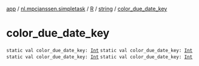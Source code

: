 [app](../../../index.md) / [nl.mpcjanssen.simpletask](../../index.md) / [R](../index.md) / [string](index.md) / [color_due_date_key](.)

# color_due_date_key

`static val color_due_date_key: `[`Int`](https://kotlinlang.org/api/latest/jvm/stdlib/kotlin/-int/index.html)
`static val color_due_date_key: `[`Int`](https://kotlinlang.org/api/latest/jvm/stdlib/kotlin/-int/index.html)
`static val color_due_date_key: `[`Int`](https://kotlinlang.org/api/latest/jvm/stdlib/kotlin/-int/index.html)
`static val color_due_date_key: `[`Int`](https://kotlinlang.org/api/latest/jvm/stdlib/kotlin/-int/index.html)